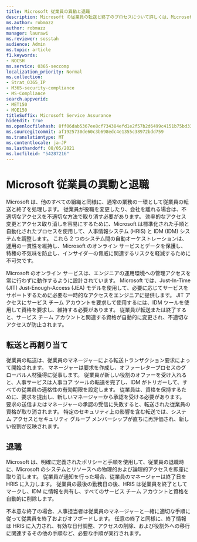 ```yaml
---
title: Microsoft 従業員の異動と退職
description: Microsoft の従業員の転送と終了のプロセスについて詳しくは、Microsoft 365
ms.author: robmazz
author: robmazz
manager: laurawi
ms.reviewer: sosstah
audience: Admin
ms.topic: article
f1.keywords:
- NOCSH
ms.service: O365-seccomp
localization_priority: Normal
ms.collection:
- Strat_O365_IP
- M365-security-compliance
- MS-Compliance
search.appverid:
- MET150
- MOE150
titleSuffix: Microsoft Service Assurance
hideEdit: true
ms.openlocfilehash: 8ff06dab5367ee8cf734384efd1e2f57b2d6499c4151b75bd335693852dead47
ms.sourcegitcommit: af1925730de60c3b698edc4e1355c38972bdd759
ms.translationtype: MT
ms.contentlocale: ja-JP
ms.lasthandoff: 08/05/2021
ms.locfileid: "54287216"
---
```

# <a name="microsoft-employee-transfer-and-termination"></a>Microsoft 従業員の異動と退職

Microsoft は、他のすべての組織と同様に、通常の業務の一環として従業員の転送と終了を処理します。 従業員が役職を変更したり、会社を離れる場合は、不適切なアクセスを不適切な方法で取り消す必要があります。 効率的なアクセス変更とアクセス取り消しを容易にするために、Microsoft は標準化された手順と自動化されたプロセスを使用して、人事情報システム (HRIS) と IDM (IDM) システムを調整します。 これら 2 つのシステム間の自動オーケストレーションは、運用の一貫性を維持し、Microsoft のオンライン サービスとデータを保護し、特権の不気味を防止し、インサイダーの脅威に関連するリスクを軽減するために不可欠です。

Microsoft のオンライン サービスは、エンジニアの運用環境への管理アクセスを常に行わずに動作するように設計されています。 Microsoft では、Just-In-Time (JIT) Just-Enough-Access (JEA) モデルを使用して、必要に応じてサービスをサポートするために必要な一時的なアクセスをエンジニアに提供します。 JIT アクセスにサービス チーム アカウントを要求して使用するには、IDM ツールを使用して資格を要求し、維持する必要があります。 従業員が転送または終了すると、サービス チーム アカウントと関連する資格が自動的に変更され、不適切なアクセスが防止されます。

## <a name="transfer-and-reassignment"></a>転送と再割り当て

従業員の転送は、従業員のマネージャーによる転送トランザクション要求によって開始されます。 マネージャーは要求を作成し、オファーレタープロセスのグローバル人材獲得に従事します。 従業員が新しい役割のオファーを受け入れると、人事サービスは人事コア ツールの転送を完了し、IDM がトリガーして、すべての従業員の適格性の有効期限を設定します。 従業員は、資格を保持するために、要求を提出し、新しいマネージャーから承認を受ける必要があります。 要求の送信またはマネージャーの承認の受信に失敗すると、転送された従業員の資格が取り消されます。 特定のセキュリティ上の影響を含む転送では、システム アクセスとセキュリティ グループ メンバーシップが直ちに再評価され、新しい役割が反映されます。

## <a name="termination"></a>退職

Microsoft は、明確に定義されたポリシーと手順を使用して、従業員の退職時に、Microsoft のシステムとリソースへの物理的および論理的アクセスを即座に取り消します。 従業員が通知を行った場合、従業員のマネージャーは終了日を HRIS に入力します。 従業員の最後の勤務日の後、HRIS は従業員を終了としてマークし、IDM に情報を共有し、すべてのサービス チーム アカウントと資格を自動的に削除します。

不本意な終了の場合、人事担当者は従業員のマネージャーと一緒に適切な手順に従って従業員を終了およびオフボードします。 任意の終了と同様に、終了情報は HRIS に入力され、有効な日付調整、アクセスの削除、および役割外への移行に関連するその他の手順など、必要な手順が実行されます。

